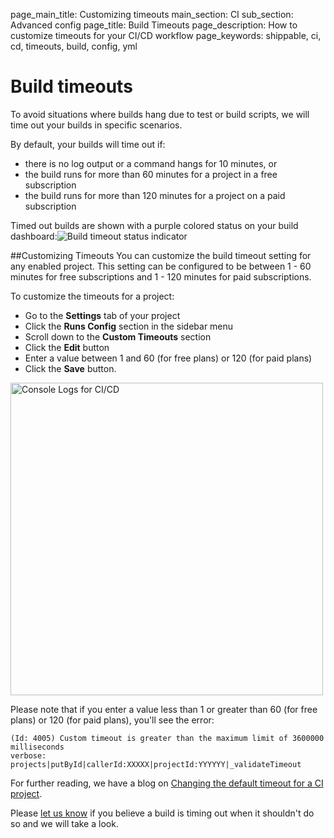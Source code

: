 page_main_title: Customizing timeouts
main_section: CI
sub_section: Advanced config
page_title: Build Timeouts
page_description: How to customize timeouts for your CI/CD workflow
page_keywords: shippable, ci, cd, timeouts, build, config, yml


# Build timeouts

To avoid situations where builds hang due to test or build scripts, we will time out your builds in specific scenarios.   

By default, your builds will time out if:

-    there is no log output or a command hangs for 10 minutes, or
-    the build runs for more than 60 minutes for a project in a free subscription
-    the build runs for more than 120 minutes for a project on a paid subscription

Timed out builds are shown with a purple colored status on your build dashboard:<img src="../../images/ci/build-timeout.png" alt="Build timeout status indicator">

##Customizing Timeouts
You can customize the build timeout setting for any enabled project. This setting can be configured to be between 1 - 60 minutes for free subscriptions and 1 - 120 minutes for paid subscriptions.

To customize the timeouts for a project:

-  Go to the **Settings** tab of your project
-  Click the **Runs Config** section in the sidebar menu
-  Scroll down to the **Custom Timeouts** section
-  Click the **Edit** button
-  Enter a value between 1 and 60 (for free plans) or 120 (for paid plans)
-  Click the **Save** button.

<img src="../../images/ci/configure-timeouts.png" alt="Console Logs for CI/CD" style="width:500px;"/>

Please note that if you enter a value less than 1 or greater than 60 (for free plans) or 120 (for paid plans), you'll see the error:

```
(Id: 4005) Custom timeout is greater than the maximum limit of 3600000 milliseconds
verbose: projects|putById|callerId:XXXXX|projectId:YYYYYY|_validateTimeout
```

For further reading, we have a blog on [Changing the default timeout for a CI project](http://blog.shippable.com/changing-the-default-timeout-for-a-continuous-integration-project).

Please [let us know](https://github.com/shippable/support/issues) if you believe a build is timing out when it shouldn't do so and we will take a look.
